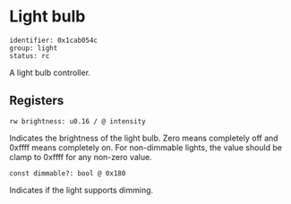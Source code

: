 # Light bulb

    identifier: 0x1cab054c
    group: light
    status: rc

A light bulb controller.

## Registers

    rw brightness: u0.16 / @ intensity

Indicates the brightness of the light bulb. Zero means completely off and 0xffff means completely on.
For non-dimmable lights, the value should be clamp to 0xffff for any non-zero value.

    const dimmable?: bool @ 0x180

Indicates if the light supports dimming.
